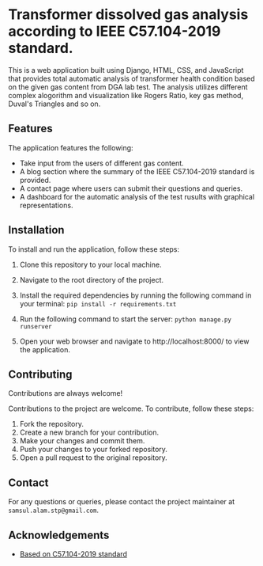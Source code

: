 # Transformer dissolved gas analysis according to IEEE C57.104-2019 standard.

This is a web application built using Django, HTML, CSS, and JavaScript that provides total automatic analysis of transformer health condition based on the given gas content from DGA lab test. The analysis utilizes different complex alogorithm and visualization like Rogers Ratio, key gas method, Duval's Triangles and so on.
## Features
The application features the following:

- Take input from the users of different gas content.
- A blog section where the summary of the IEEE C57.104-2019 standard is provided.
- A contact page where users can submit their questions and queries.
- A dashboard for the automatic analysis of the test rusults with graphical representations.


## Installation

To install and run the application, follow these steps:

1. Clone this repository to your local machine.
2. Navigate to the root directory of the project.
3. Install the required dependencies by running the following command in your terminal:
`pip install -r requirements.txt`

4. Run the following command to start the server:
`python manage.py runserver`

5. Open your web browser and navigate to http://localhost:8000/ to view the application.

    
## Contributing

Contributions are always welcome!

Contributions to the project are welcome. To contribute, follow these steps:

1. Fork the repository.
2. Create a new branch for your contribution.
3. Make your changes and commit them.
4. Push your changes to your forked repository.
5. Open a pull request to the original repository.

## Contact

For any questions or queries, please contact the project maintainer at `samsul.alam.stp@gmail.com`.
## Acknowledgements

 - [Based on C57.104-2019 standard](https://ieeexplore.ieee.org/document/8890040)

